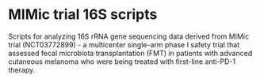 # MIMic trial 16S scripts
Scripts for analyzing 16S rRNA gene sequencing data derived from MIMic trial (NCT03772899) - a multicenter single-arm phase I safety trial that assessed fecal microbiota transplantation (FMT) in patients with advanced cutaneous melanoma who were being treated with first-line anti-PD-1 therapy. 
